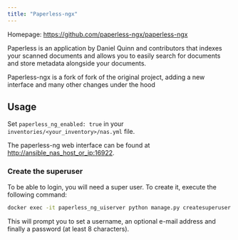 ```yaml
---
title: "Paperless-ngx"
---
```


Homepage: <https://github.com/paperless-ngx/paperless-ngx>

Paperless is an application by Daniel Quinn and contributors that indexes your scanned documents and allows you to easily search for documents and store metadata alongside your documents.

Paperless-ngx is a fork of fork of the original project, adding a new interface and many other changes under the hood

## Usage

Set `paperless_ng_enabled: true` in your `inventories/<your_inventory>/nas.yml` file.

The paperless-ng web interface can be found at <http://ansible_nas_host_or_ip:16922>.

### Create the superuser

To be able to login, you will need a super user. To create it, execute the following command:

```bash
docker exec -it paperless_ng_uiserver python manage.py createsuperuser
```

This will prompt you to set a username, an optional e-mail address and finally a password (at least 8 characters).

